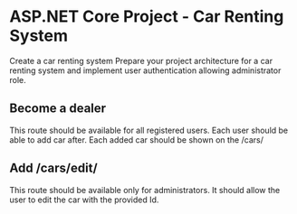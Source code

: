 # ASP.NET Core Project - Car Renting System

 Create a car renting system Prepare your project architecture for a car renting system and implement user authentication allowing administrator role.


## Become a dealer
This route should be available for all registered users. Each user should be able to add car after. Each added car should be shown on the /cars/


## Add /cars/edit/

This route should be available only for administrators. It should allow the user to edit the car with the provided Id.
